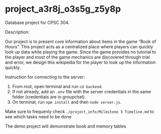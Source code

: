 ﻿# project_a3r8j_o3s5g_z5y8p

Database project for CPSC 304.

Description:

Our project is to present core information about items in the game “Book of Hours”. This project acts as a centralized place where players can quickly look up data while playing the game. Since the game provides no tutorial to the player and most of the game mechanics are discovered through trial and error, we design this wikipedia for the player to look up the information quickly.

Instruction for connecting to the server:

1. From root, open terminal and run `cd backend`.
2. If not already, add an `.env` file with the server credentials in the same folder (credentials are in groupchat).
3. On terminal, run `npm install` and then `node server.js`.

Make sure to frequenly check `./project_info/Milestone 3 Timeline.md` to see which tasks need to be done

The demo project will demonstrate book and memory tables